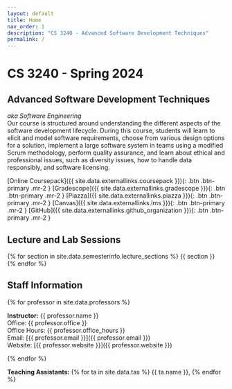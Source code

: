 ```yaml
---
layout: default
title: Home
nav_order: 1
description: "CS 3240 - Advanced Software Development Techniques"
permalink: /
---
```


# CS 3240 - Spring 2024
## Advanced Software Development Techniques
_aka Software Engineering_     
Our course is structured around understanding the different aspects of the software development lifecycle.  During this course, students will learn to elicit and model software requirements, choose from various design options for a solution, implement a large software system in teams using a modified Scrum methodology, perform quality assurance, and learn about ethical and professional issues, such as diversity issues, how to handle data responsibly, and software licensing.

[Online Coursepack]({{ site.data.externallinks.coursepack }}){: .btn  .btn-primary .mr-2 }
[Gradescope]({{ site.data.externallinks.gradescope }}){: .btn .btn-primary .mr-2  }
[Piazza]({{ site.data.externallinks.piazza }}){: .btn .btn-primary .mr-2  }
[Canvas]({{ site.data.externallinks.lms }}){: .btn .btn-primary .mr-2  }
[GitHub]({{ site.data.externallinks.github_organization }}){: .btn .btn-primary .mr-2  }

## Lecture and Lab Sessions
{% for section in site.data.semesterinfo.lecture_sections %} {{ section }}    
{% endfor %}   
## Staff Information

{% for professor in site.data.professors %}

__Instructor:__ {{ professor.name }}   
Office: {{ professor.office }}   
Office Hours: {{ professor.office_hours }}        
Email: [{{ professor.email }}]({{ professor.email }})   
Website: [{{ professor.website }}]({{ professor.website }})     

{% endfor %}

__Teaching Assistants:__ {% for ta in site.data.tas %} {{ ta.name }}, {% endfor %}  